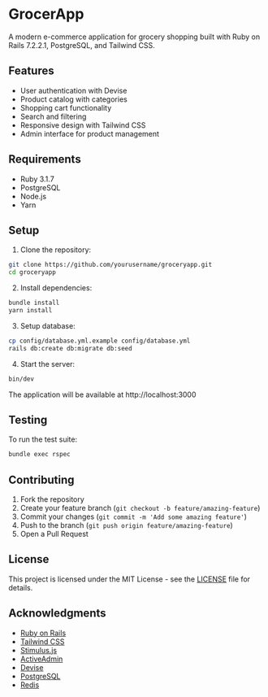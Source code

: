 # GrocerApp

A modern e-commerce application for grocery shopping built with Ruby on Rails 7.2.2.1, PostgreSQL, and Tailwind CSS.

## Features

- User authentication with Devise
- Product catalog with categories
- Shopping cart functionality
- Search and filtering
- Responsive design with Tailwind CSS
- Admin interface for product management

## Requirements

- Ruby 3.1.7
- PostgreSQL
- Node.js
- Yarn

## Setup

1. Clone the repository:
```bash
git clone https://github.com/yourusername/groceryapp.git
cd groceryapp
```

2. Install dependencies:
```bash
bundle install
yarn install
```

3. Setup database:
```bash
cp config/database.yml.example config/database.yml
rails db:create db:migrate db:seed
```

4. Start the server:
```bash
bin/dev
```

The application will be available at http://localhost:3000

## Testing

To run the test suite:
```bash
bundle exec rspec
```

## Contributing

1. Fork the repository
2. Create your feature branch (`git checkout -b feature/amazing-feature`)
3. Commit your changes (`git commit -m 'Add some amazing feature'`)
4. Push to the branch (`git push origin feature/amazing-feature`)
5. Open a Pull Request

## License

This project is licensed under the MIT License - see the [LICENSE](LICENSE) file for details.

## Acknowledgments

- [Ruby on Rails](https://rubyonrails.org/)
- [Tailwind CSS](https://tailwindcss.com/)
- [Stimulus.js](https://stimulus.hotwired.dev/)
- [ActiveAdmin](https://activeadmin.info/)
- [Devise](https://github.com/heartcombo/devise)
- [PostgreSQL](https://www.postgresql.org/)
- [Redis](https://redis.io/)
